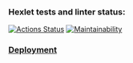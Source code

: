 ### Hexlet tests and linter status:
[![Actions Status](https://github.com/alexkwyk/frontend-project-12/workflows/hexlet-check/badge.svg)](https://github.com/alexkwyk/frontend-project-12/actions)
[![Maintainability](https://api.codeclimate.com/v1/badges/32bed6ab1d1ad6bec9ff/maintainability)](https://codeclimate.com/github/alexkwyk/frontend-project-12/maintainability)


### [Deployment](https://frontend-project-12-production-0e35.up.railway.app/)
